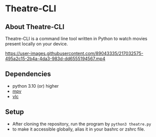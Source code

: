 # Theatre-CLI
## About Theatre-CLI
Theatre-CLI is a command line tool written in Python to watch movies present locally on your device. 

https://user-images.githubusercontent.com/89043335/217032575-495a2c15-2b4a-4da3-983d-dd6555194567.mp4

## Dependencies
- python 3.10 (or) higher
- [mpv](https://mpv.io/)
- [vlc](https://www.videolan.org/vlc/)

## Setup
- After cloning the repository, run the program by ```python3 theatre.py```
- to make it accessible globally, alias it in your bashrc or zshrc file.




